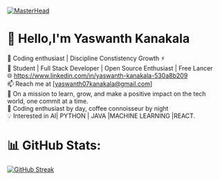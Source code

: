 [![MasterHead](https://i.pinimg.com/originals/77/ca/a3/77caa32884d735d439ade45ba37feaf2.gif)](https://github.com/yeswanthkanakala07)
<!--- <img src="https://media3.giphy.com/media/v1.Y2lkPTc5MGI3NjExNXVzNGliMzd5cnloZXo1eWpoZHlrYXBpcnFwYmJhcGZ2a3k0NmhheCZlcD12MV9pbnRlcm5hbF9naWZfYnlfaWQmY3Q9Zw/78XCFBGOlS6keY1Bil/giphy.gif"> --->
# 👋 Hello,I'm **Yaswanth Kanakala**<br>
🌟 Coding enthusiast | Discipline Constistency Growth ⚡️<br>
🚀 Student | Full Stack Developer | Open Source Enthusiast | Free Lancer<br>
🌐 https://www.linkedin.com/in/yaswanth-kanakala-530a8b209<br>
📫 Reach me at [yaswanth07kanakala@gmail.com]<br>
🌱 On a mission to learn, grow, and make a positive impact on the tech world, one commit at a time. <br>
🌟 Coding enthusiast by day, coffee connoisseur by night <br>
💡 Interested in AI| PYTHON | JAVA |MACHINE LEARNING |REACT.<br>
<!---🌟 I'm always eager to explore new technologies and solve interesting challenges.<br> --->
# 📊 GitHub Stats:
[![GitHub Streak](https://github-readme-streak-stats-two-sooty.vercel.app?user=yeswanthkanakala07&theme=midnight-purple&mode=weekly)](https://git.io/streak-stats)

